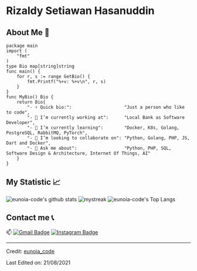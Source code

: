 # Rizaldy Setiawan Hasanuddin

## About Me :eyes:

```golang
package main
import (
	"fmt"
)
type Bio map[string]string
func main() {
	for r, s := range GetBio() {
		fmt.Printf("%+v: %+v\n", r, s)
	}
}
func MyBio() Bio {
	return Bio{
		"- ⚡ Quick bio:":                    "Just a person who like to code",
		"- 🔭 I’m currently working at":      "Local Bank as Software Developer",
		"- 🌱 I’m currently learning":        "Docker, K8s, Golang, PostgreSQL, RabbitMQ, PyTorch",
		"- 👯 I’m looking to collaborate on": "Python, Golang, PHP, JS, Dart and Docker",
		"- 💬 Ask me about":                  "Python, PHP, SQL, Software Design & Architecture, Internet Of Things, AI"
	}
}
```

## My Statistic :chart_with_upwards_trend:
![eunoia-code's github stats](https://github-readme-stats.vercel.app/api?username=eunoia-code&show_icons=true&theme=tokyonight)
<img src="https://github-readme-streak-stats.herokuapp.com/?user=eunoia-code&theme=tokyonight" alt="mystreak"/>
![eunoia-code's Top Langs](https://github-readme-stats.vercel.app/api/top-langs/?username=eunoia-code&theme=tokyonight&layout=compact)


## Contact me :telephone_receiver:
📫 [![Gmail Badge](https://img.shields.io/badge/-rsh.newarray@gmail.com-blue?style=flat-roundedrectangle&logo=Gmail&logoColor=white&link=mailto:-rsh.newarray@gmail.com)](-rsh.newarray@gmail.com)
[![Instagram Badge](https://img.shields.io/badge/-asthi_21_-E4405F?style=flat-roundedrectangle&logo=instagram&logoColor=white&link=https://www.instagram.com/eunoia_code/)](https://www.instagram.com/eunoia_code/)


------
Credit: [eunoia_code](https://github.com/eunoia_code)

Last Edited on: 21/08/2021
